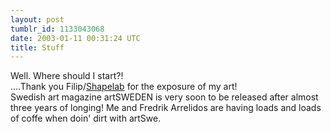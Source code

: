 ```yaml
---
layout: post
tumblr_id: 1133043068  
date: 2003-01-11 00:31:24 UTC
title: Stuff
---
```


Well. Where should I start?! 
<br/>
....Thank you Filip/<a href="http://www.shapelab.org/" target="_blank">Shapelab</a> for the exposure of my art!
<br/>
Swedish art magazine artSWEDEN is very soon to be released after almost three years of longing! Me and Fredrik Arrelidos are having loads and loads of coffe when doin' dirt with artSwe.
